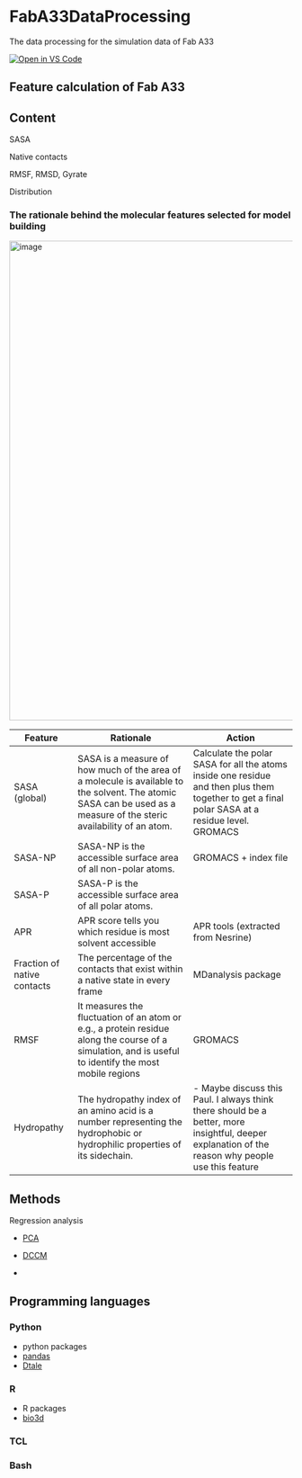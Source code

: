 # FabA33DataProcessing

The data processing for the simulation data of Fab A33

[![Open in VS Code](https://img.shields.io/badge/Visual_Studio_Code-0078D4?style=flat&logo=visual%20studio%20code&logoColor=white)](https://open.vscode.dev/man-group/dtale)

## Feature calculation of Fab A33

## Content
SASA

Native contacts

RMSF, RMSD, Gyrate

Distribution

### The rationale behind the molecular features selected for model building


<img width="853" alt="image" src="https://github.com/wintermute221/FabA33DataProcessing/assets/57851709/f3529767-740a-4577-8763-751fe879606c">

| Feature                     | Rationale                                                                                                                                                            | Action                                                                                                                                            |
|-----------------------------|----------------------------------------------------------------------------------------------------------------------------------------------------------------------|---------------------------------------------------------------------------------------------------------------------------------------------------|
| SASA (global)               | SASA is a measure of how much of the area of a molecule is available to the solvent. The atomic SASA can be used as a measure of the steric availability of an atom. | Calculate the polar SASA for all the atoms inside one residue and then plus them together to get a final polar SASA at a residue level. GROMACS   |
| SASA-NP                     | SASA-NP is the accessible surface area of all non-polar atoms.                                                                                                       | GROMACS + index file                                                                                                                              |
| SASA-P                      | SASA-P is the accessible surface area of all polar atoms.                                                                                                            |                                                                                                                                                   |
| APR                         | APR score tells you which residue is most solvent accessible                                                                                                         | APR tools (extracted from Nesrine)                                                                                                                |
| Fraction of native contacts | The percentage of the contacts that exist within a native state in every frame                                                                                       | MDanalysis package                                                                                                                                |
| RMSF                        | It measures the fluctuation of an atom or e.g., a protein residue along the course of a simulation, and is useful to identify the most mobile regions                | GROMACS                                                                                                                                           |
| Hydropathy                  | The hydropathy index of an amino acid is a number representing the hydrophobic or hydrophilic properties of its sidechain.                                           | - Maybe discuss this Paul. I always think there should be a better, more insightful, deeper explanation of the reason why people use this feature |

## Methods

Regression analysis

* [PCA](http://thegrantlab.org/bio3d/reference/pca.xyz.html)

* [DCCM](http://thegrantlab.org/bio3d/reference/dccm.html)

* 

## Programming languages
### Python
* python packages
* [pandas]()
* [Dtale]()

### R
* R packages
* [bio3d](http://thegrantlab.org/bio3d/)

### TCL

### Bash

